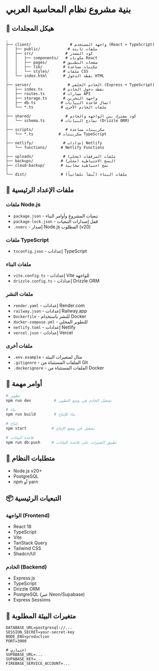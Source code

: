 # بنية مشروع نظام المحاسبة العربي

## 📁 هيكل المجلدات

```
.
├── client/                 # واجهة المستخدم (React + TypeScript)
│   ├── public/            # ملفات ثابتة
│   ├── src/              # كود المصدر
│   │   ├── components/   # مكونات React
│   │   ├── pages/       # صفحات التطبيق
│   │   ├── lib/         # مكتبات مساعدة
│   │   └── styles/      # ملفات CSS
│   └── index.html       # نقطة الدخول HTML
│
├── server/                # الخادم الخلفي (Express + TypeScript)
│   ├── index.ts         # نقطة دخول الخادم
│   ├── routes.ts        # مسارات API
│   ├── storage.ts       # واجهة التخزين
│   ├── db.ts           # اتصال قاعدة البيانات
│   └── *.ts            # ملفات الخادم الأخرى
│
├── shared/               # كود مشترك بين الواجهة والخادم
│   └── schema.ts       # نماذج البيانات (Drizzle ORM)
│
├── scripts/              # سكريبتات مساعدة
│   └── *.ts           # سكريبتات TypeScript
│
├── netlify/             # إعدادات Netlify
│   └── functions/      # Netlify Functions
│
├── uploads/             # ملفات المرفقات (محلي)
├── backups/            # النسخ الاحتياطية (محلي)
├── cloud-backup/       # نسخ احتياطية سحابية
│
└── dist/               # ملفات البناء (تُنشأ تلقائياً)
```

## 📄 ملفات الإعداد الرئيسية

### ملفات Node.js
- `package.json` - تبعيات المشروع وأوامر البناء
- `package-lock.json` - قفل إصدارات التبعيات
- `.nvmrc` - إصدار Node.js المطلوب (v20)

### ملفات TypeScript
- `tsconfig.json` - إعدادات TypeScript

### ملفات البناء
- `vite.config.ts` - إعدادات Vite للواجهة
- `drizzle.config.ts` - إعدادات Drizzle ORM

### ملفات النشر
- `render.yaml` - إعدادات Render.com
- `railway.json` - إعدادات Railway.app
- `Dockerfile` - للنشر باستخدام Docker
- `docker-compose.yml` - للتطوير المحلي
- `netlify.toml` - إعدادات Netlify
- `vercel.json` - إعدادات Vercel

### ملفات أخرى
- `.env.example` - مثال لمتغيرات البيئة
- `.gitignore` - الملفات المستثناة من Git
- `.dockerignore` - الملفات المستثناة من Docker

## 🚀 أوامر مهمة

```bash
# تطوير
npm run dev          # تشغيل الخادم في وضع التطوير

# بناء
npm run build        # بناء للإنتاج

# إنتاج
npm start           # تشغيل في وضع الإنتاج

# قاعدة البيانات
npm run db:push     # تطبيق التغييرات على قاعدة البيانات
```

## 🔧 متطلبات النظام

- Node.js v20+
- PostgreSQL
- npm أو yarn

## 📦 التبعيات الرئيسية

### الواجهة (Frontend)
- React 18
- TypeScript
- Vite
- TanStack Query
- Tailwind CSS
- Shadcn/UI

### الخادم (Backend)
- Express.js
- TypeScript
- Drizzle ORM
- PostgreSQL (عبر Neon/Supabase)
- Express Sessions

## 🔐 متغيرات البيئة المطلوبة

```env
DATABASE_URL=postgresql://...
SESSION_SECRET=your-secret-key
NODE_ENV=production
PORT=3000

# اختياري
SUPABASE_URL=...
SUPABASE_KEY=...
FIREBASE_SERVICE_ACCOUNT=...
```